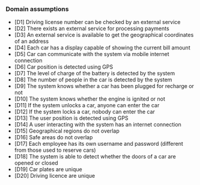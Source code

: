 ### Domain assumptions
* [D1] Driving license number can be checked by an external service
* [D2] There exists an external service for processing payments
* [D3] An external service is available to get the geographical coordinates of an address
* [D4] Each car has a display capable of showing the current bill amount
* [D5] Car can communicate with the system via mobile internet connection
* [D6] Car position is detected using GPS
* [D7] The level of charge of the battery is detected by the system
* [D8] The number of people in the car is detected by the system
* [D9] The system knows whether a car has been plugged for recharge or not
* [D10] The system knows whether the engine is ignited or not
* [D11] If the system unlocks a car, anyone can enter the car
* [D12] If the system locks a car, nobody can enter the car
* [D13] The user position is detected using GPS
* [D14] A user interacting with the system has an internet connection
* [D15] Geographical regions do not overlap
* [D16] Safe areas do not overlap
* [D17] Each employee has its own username and password (different from those used to reserve cars)
* [D18] The system is able to detect whether the doors of a car are opened or closed
* [D19] Car plates are unique
* [D20] Driving licence are unique